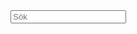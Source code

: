 <input class="search-input placeholder:text-gray-80 mr-5 w-full text-base outline-0 focus:bg-white bg-gray-50" type="text" placeholder="Sök" data-testid="header-search" value="">
<i class="icon-l icon-menu group-data-[state=open]:icon-close"></i>
